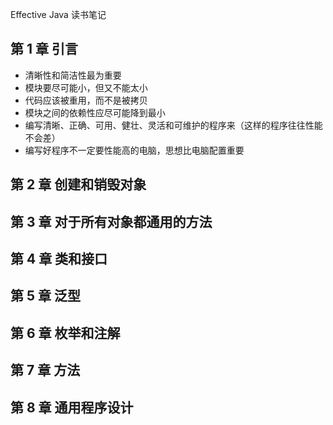 Effective Java 读书笔记
## 第 1 章 引言
- 清晰性和简洁性最为重要
- 模块要尽可能小，但又不能太小
- 代码应该被重用，而不是被拷贝
- 模块之间的依赖性应尽可能降到最小
- 编写清晰、正确、可用、健壮、灵活和可维护的程序来（这样的程序往往性能不会差）
- 编写好程序不一定要性能高的电脑，思想比电脑配置重要
## 第 2 章 创建和销毁对象

## 第 3 章 对于所有对象都通用的方法
## 第 4 章 类和接口
## 第 5 章 泛型
## 第 6 章 枚举和注解
## 第 7 章 方法
## 第 8 章 通用程序设计
